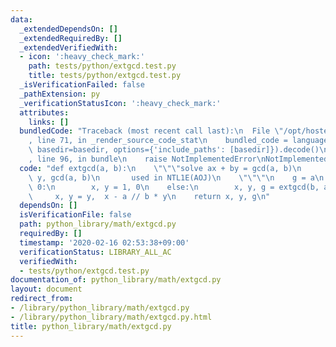 ```yaml
---
data:
  _extendedDependsOn: []
  _extendedRequiredBy: []
  _extendedVerifiedWith:
  - icon: ':heavy_check_mark:'
    path: tests/python/extgcd.test.py
    title: tests/python/extgcd.test.py
  _isVerificationFailed: false
  _pathExtension: py
  _verificationStatusIcon: ':heavy_check_mark:'
  attributes:
    links: []
  bundledCode: "Traceback (most recent call last):\n  File \"/opt/hostedtoolcache/Python/3.9.1/x64/lib/python3.9/site-packages/onlinejudge_verify/documentation/build.py\"\
    , line 71, in _render_source_code_stat\n    bundled_code = language.bundle(stat.path,\
    \ basedir=basedir, options={'include_paths': [basedir]}).decode()\n  File \"/opt/hostedtoolcache/Python/3.9.1/x64/lib/python3.9/site-packages/onlinejudge_verify/languages/python.py\"\
    , line 96, in bundle\n    raise NotImplementedError\nNotImplementedError\n"
  code: "def extgcd(a, b):\n    \"\"\"solve ax + by = gcd(a, b)\n       return x,\
    \ y, gcd(a, b)\n       used in NTL1E(AOJ)\n    \"\"\"\n    g = a\n    if b ==\
    \ 0:\n        x, y = 1, 0\n    else:\n        x, y, g = extgcd(b, a % b)\n   \
    \     x, y = y,  x - a // b * y\n    return x, y, g\n"
  dependsOn: []
  isVerificationFile: false
  path: python_library/math/extgcd.py
  requiredBy: []
  timestamp: '2020-02-16 02:53:38+09:00'
  verificationStatus: LIBRARY_ALL_AC
  verifiedWith:
  - tests/python/extgcd.test.py
documentation_of: python_library/math/extgcd.py
layout: document
redirect_from:
- /library/python_library/math/extgcd.py
- /library/python_library/math/extgcd.py.html
title: python_library/math/extgcd.py
---
```


